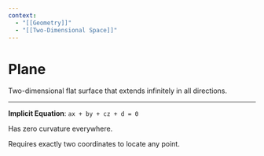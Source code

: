 ```yaml
---
context:
  - "[[Geometry]]"
  - "[[Two-Dimensional Space]]"
---
```


# Plane

Two-dimensional flat surface that extends infinitely in all directions.

---

**Implicit Equation**: `ax + by + cz + d = 0`

Has zero curvature everywhere.

Requires exactly two coordinates to locate any point.
